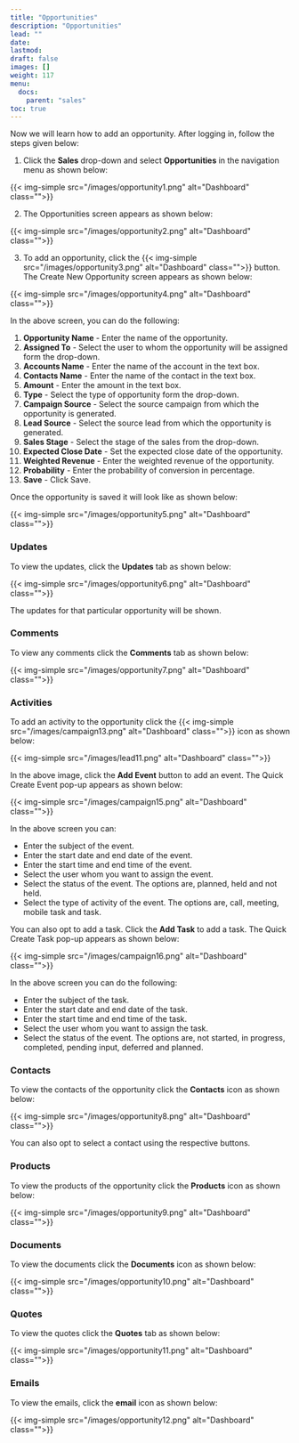 ```yaml
---
title: "Opportunities"
description: "Opportunities"
lead: ""
date:
lastmod:
draft: false
images: []
weight: 117
menu:
  docs:
    parent: "sales"
toc: true
---
```


Now we will learn how to add an opportunity. After logging in, follow the steps given below:

1.	Click the **Sales** drop-down and select **Opportunities** in the navigation menu as shown below:

 {{< img-simple src="/images/opportunity1.png"  alt="Dashboard" class="">}}

2.	The Opportunities screen appears as shown below:

 {{< img-simple src="/images/opportunity2.png"  alt="Dashboard" class="">}}

3.	To add an opportunity, click the  {{< img-simple src="/images/opportunity3.png"  alt="Dashboard" class="">}} button. The Create New Opportunity screen appears as shown below:

{{< img-simple src="/images/opportunity4.png"  alt="Dashboard" class="">}}

In the above screen, you can do the following:
1. **Opportunity Name** - Enter the name of the opportunity.
2. **Assigned To** - Select the user to whom the opportunity will be assigned form the drop-down.
3. **Accounts Name** - Enter the name of the account in the text box.
3. **Contacts Name** - Enter the name of the contact in the text box.
4. **Amount** - Enter the amount in the text box.
5. **Type** - Select the type of opportunity form the drop-down.
6. **Campaign Source** - Select the source campaign from which the opportunity is generated.
7. **Lead Source** - Select the source lead from which the opportunity is generated.
8. **Sales Stage** - Select the stage of the sales from the drop-down.
9. **Expected Close Date** - Set the expected close date of the opportunity.
10. **Weighted Revenue** - Enter the weighted revenue of the opportunity.
11. **Probability** - Enter the probability of conversion in percentage.
10.	**Save** - Click Save.

Once the opportunity is saved it will look like as shown below:

{{< img-simple src="/images/opportunity5.png"  alt="Dashboard" class="">}}

### Updates

To view the updates, click the **Updates** tab as shown below:

{{< img-simple src="/images/opportunity6.png"  alt="Dashboard" class="">}}

The updates for that particular opportunity will be shown.

### Comments

To view any comments click the **Comments** tab as shown below:

{{< img-simple src="/images/opportunity7.png"  alt="Dashboard" class="">}}

### Activities

To add an activity to the opportunity click the {{< img-simple src="/images/campaign13.png"  alt="Dashboard" class="">}} icon as shown below:

{{< img-simple src="/images/lead11.png"  alt="Dashboard" class="">}}

In the above image, click the **Add Event** button to add an event. The Quick Create Event pop-up appears as shown below:

{{< img-simple src="/images/campaign15.png"  alt="Dashboard" class="">}}

In the above screen you can:

* Enter the subject of the event.
* Enter the start date and end date of the event.
* Enter the start time and end time of the event.
* Select the user whom you want to assign the event.
* Select the status of the event. The options are, planned, held and not held.
* Select the type of activity of the event. The options are, call, meeting, mobile task and task.

You can also opt to add a task. Click the **Add Task** to add a task. The Quick Create Task pop-up appears as shown below:

{{< img-simple src="/images/campaign16.png"  alt="Dashboard" class="">}}

In the above screen you can do the following:

* Enter the subject of the task.
* Enter the start date and end date of the task.
* Enter the start time and end time of the task.
* Select the user whom you want to assign the task.
* Select the status of the event. The options are, not started, in progress, completed,  pending input, deferred and planned.

### Contacts

To view the contacts of the opportunity click the **Contacts** icon as shown below:

{{< img-simple src="/images/opportunity8.png"  alt="Dashboard" class="">}}

You can also opt to select a contact using the respective buttons.

### Products

To view the products of the opportunity click the **Products** icon as shown below:

{{< img-simple src="/images/opportunity9.png"  alt="Dashboard" class="">}}

### Documents

To view the documents click the **Documents** icon as shown below:

{{< img-simple src="/images/opportunity10.png"  alt="Dashboard" class="">}}

### Quotes

To view the quotes click the **Quotes** tab as shown below:

{{< img-simple src="/images/opportunity11.png"  alt="Dashboard" class="">}}

### Emails

To view the emails, click the **email** icon as shown below:

{{< img-simple src="/images/opportunity12.png"  alt="Dashboard" class="">}}
